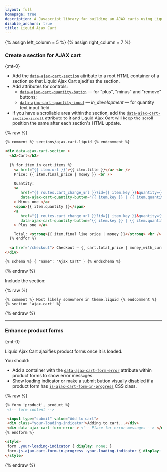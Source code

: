 ```yaml
---
layout: full
homepage: true
description: A Javascript library for building an AJAX carts using Liquid templates in Shopify
disable_anchors: true
title: Liquid Ajax Cart
---
```


{% assign left_column = 5 %}
{% assign right_column = 7 %}


### Create a section for AJAX cart
{:mt-0}

<div class="row">
<div class="col-lg-{{ left_column }}" markdown="1">
 

* Add the [`data-ajax-cart-section`](reference/data-ajax-cart-section) attribute to a root HTML container of a section so that Liquid Ajax Cart ajaxifies the section.
* Add attributes for controls:
  * [`data-ajax-cart-quantity-button`](reference/data-ajax-cart-quantity-button) — for "plus", "minus" and "remove" buttons;
  * [`data-ajax-cart-quantity-input`](reference/data-ajax-cart-quantity-input) — _in_development_ — for quantity text input field.
* If you have a scrollable area within the section, add the [`data-ajax-cart-section-scroll`](reference/data-ajax-cart-section-scroll) attribute to it and Liquid Ajax Cart will keep the scroll position the same after each section's HTML update.
 
</div>
<div class="col-lg-{{ right_column }}" markdown="1">

{% raw %}
```html
{% comment %} sections/ajax-cart.liquid {% endcomment %}

<div data-ajax-cart-section >
  <h2>Cart</h2>
  
  {% for item in cart.items %}  
    <a href="{{ item.url }}">{{ item.title }}</a> <br />
    Price: {{ item.final_price | money }} <br />

    Quantity:
    <a 
       href="{{ routes.cart_change_url }}?id={{ item.key }}&quantity={{ item.quantity | minus: 1 }}" 
       data-ajax-cart-quantity-button="{{ item.key }} | {{ item.quantity | minus: 1 }}"
    > Minus one </a>
    <span>{{ item.quantity }}</span>
    <a 
       href="{{ routes.cart_change_url }}?id={{ item.key }}&quantity={{ item.quantity | plus: 1 }}" 
       data-ajax-cart-quantity-button="{{ item.key }} | {{ item.quantity | plus: 1 }}"
    > Plus one </a>

    Total: <strong>{{ item.final_line_price | money }}</strong> <br /> <br />  
  {% endfor %}
  
  <a href="/checkout"> Checkout — {{ cart.total_price | money_with_currency }} </button>
</div>

{% schema %} { "name": "Ajax Cart" } {% endschema %}
```
{% endraw %}
  
</div>
</div>
 
<div class="row">
<div class="col-lg-{{ left_column }}" markdown="1">

Include the section:

</div>
<div class="col-lg-{{ right_column }}" markdown="1">
 
{% raw %}
```liquid
{% comment %} Most likely somewhere in theme.liquid {% endcomment %}
{% section 'ajax-cart' %}
```
{% endraw %}

</div>
</div>

---

<div class="row">
<div class="col-lg-{{ left_column }}" markdown="1">
 
  ### Enhance product forms
  {:mt-0}

  Liquid Ajax Cart ajaxifies product forms once it is loaded.

You should:

* Add a container with the [`data-ajax-cart-form-error`](reference/data-ajax-cart-form-error) attribute within product forms to show error messages.
* Show loading indicator or make a submit button visually disabled if a product form has [`js-ajax-cart-form-in-progress`](reference/js-ajax-cart-form-in-progress) CSS class.

 </div>
 <div class="col-lg-{{ right_column }}" markdown="1">
  
{% raw %}
```html
{% form 'product', product %}
 <!-- form content -->

 <input type="submit" value="Add to cart">
 <div class="your-loading-indicator">Adding to cart...</div>
 <div data-ajax-cart-form-error > <!-- Place for error messages --> </div>
{% endform %}

<style>
 form .your-loading-indicator { display: none; }
 form.js-ajax-cart-form-in-progress .your-loading-indicator { display: block; }
</style>
```
{% endraw %}
 
</div>
</div>

